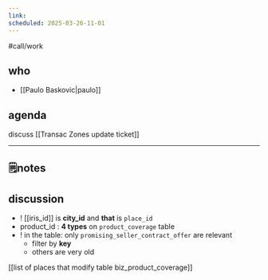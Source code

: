 ```yaml
---
link: 
scheduled: 2025-03-26-11-01
---
```

#call/work

## who
- [[Paulo Baskovic|paulo]]
## agenda

discuss [[Transac Zones update ticket]] 

---
## 🗒notes

## discussion

- ! [[iris_id]] is **city_id** and **that** is `place_id`
- product_id : **4 types** on `product_coverage` table
- ! in the table: only `promising_seller_contract_offer` are relevant
	- filter by **key**
	- others are very old

[[list of places that modify table biz_product_coverage]]
